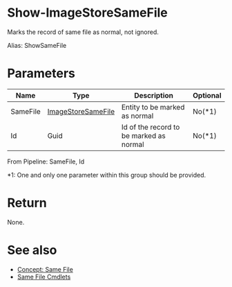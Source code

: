 # Show-ImageStoreSameFile
Marks the record of same file as normal, not ignored.

Alias: ShowSameFile

# Parameters
|Name|Type|Description|Optional|
|---|---|---|---|
|SameFile|[ImageStoreSameFile](../../type/ImageStoreSameFile.md)|Entity to be marked as normal|No(*1)|
|Id|Guid|Id of the record to be marked as normal|No(*1)|

From Pipeline: SameFile, Id

*1: One and only one parameter within this group should be provided.

# Return
None.

# See also
  * [Concept: Same File](../../concept/SameFile.md)
  * [Same File Cmdlets](../cmdlets.md#same-file)